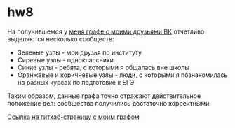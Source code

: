 # hw8
На получившемся у [меня графе с моими друзьями ВК](https://github.com/lerakhorosheva/hw8/blob/master/graph_VK_friends.pdf) отчетливо выделяются несколько сообществ:
- Зеленые узлы - мои друзья по институту
- Сиревые узлы - одноклассники
- Синие узлы - ребята, с которыми я общалась вне школы
- Оранжевые и коричневые узлы - люди, с которыми я познакомилась на разных курсах по подготовке к ЕГЭ

Таким образом, данные графа точно отражают действительное положение дел: сообщества получились достаточно корректными.

[Ссылка на гитхаб-страницу с моим графом](https://lerakhorosheva.github.io/hw8/)
